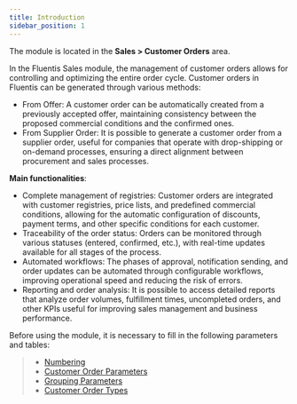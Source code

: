 ```yaml
---
title: Introduction 
sidebar_position: 1
---
```


The module is located in the **Sales > Customer Orders** area.

In the Fluentis Sales module, the management of customer orders allows for controlling and optimizing the entire order cycle. Customer orders in Fluentis can be generated through various methods:

- From Offer: A customer order can be automatically created from a previously accepted offer, maintaining consistency between the proposed commercial conditions and the confirmed ones.
- From Supplier Order: It is possible to generate a customer order from a supplier order, useful for companies that operate with drop-shipping or on-demand processes, ensuring a direct alignment between procurement and sales processes.

**Main functionalities**:
- Complete management of registries: Customer orders are integrated with customer registries, price lists, and predefined commercial conditions, allowing for the automatic configuration of discounts, payment terms, and other specific conditions for each customer.
- Traceability of the order status: Orders can be monitored through various statuses (entered, confirmed, etc.), with real-time updates available for all stages of the process.
- Automated workflows: The phases of approval, notification sending, and order updates can be automated through configurable workflows, improving operational speed and reducing the risk of errors.
- Reporting and order analysis: It is possible to access detailed reports that analyze order volumes, fulfillment times, uncompleted orders, and other KPIs useful for improving sales management and business performance.

Before using the module, it is necessary to fill in the following parameters and tables:      
> - [Numbering](/docs/configurations/tables/fluentis-numerations)    
> - [Customer Order Parameters](/docs/configurations/parameters/sales/sales-orders-parameters)     
> - [Grouping Parameters](/docs/configurations/parameters/sales/orders-grouping)     
> - [Customer Order Types](/docs/configurations/tables/sales/sales-order-types)